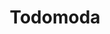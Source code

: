 ---
title: "Todomoda"
url: /ciudad-autonoma-de-buenos-aires/todomoda-avenida-triunvirato/
shop: Kleidung
---